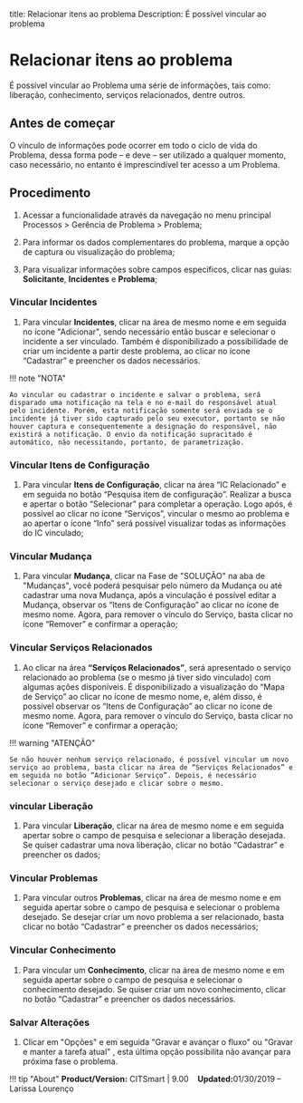title: Relacionar itens ao problema
Description: É possível vincular ao problema

# Relacionar itens ao problema


É possível vincular ao Problema uma série de informações, tais como: liberação, conhecimento, serviços relacionados, dentre outros.

## Antes de começar

O vínculo de informações pode ocorrer em todo o ciclo de vida do Problema, dessa
forma pode – e deve – ser utilizado a qualquer momento, caso necessário, no
entanto é imprescindível ter acesso a um Problema.

## Procedimento

1. Acessar a funcionalidade através da navegação no menu principal Processos \>
    Gerência de Problema \> Problema;

2.  Para informar os dados complementares do problema, marque a opção de captura
    ou visualização do problema;

3.  Para visualizar informações sobre campos específicos, clicar nas guias:
    **Solicitante**, **Incidentes** e **Problema**;

### Vincular Incidentes

1.  Para vincular **Incidentes**, clicar na área de mesmo nome e em seguida no
    ícone "Adicionar", sendo necessário então buscar e selecionar o incidente a ser
    vinculado. Também é disponibilizado a possibilidade de criar um incidente a
    partir deste problema, ao clicar no ícone “Cadastrar” e preencher os dados
    necessários.

!!! note "NOTA"

    Ao vincular ou cadastrar o incidente e salvar o problema, será disparado uma notificação na tela e no e-mail do responsável atual pelo incidente. Porém, esta notificação somente será enviada se o incidente já tiver sido capturado pelo seu executor, portanto se não houver captura e consequentemente a designação do responsável, não existirá a notificação. O envio da notificação supracitado é automático, não necessitando, portanto, de parametrização.

### Vincular Itens de Configuração

1.  Para vincular **Itens de Configuração**, clicar na área “IC Relacionado” e em
    seguida no botão “Pesquisa item de configuração”. Realizar a busca e apertar
    o botão “Selecionar” para completar a operação. Logo após, é possível ao
    clicar no ícone “Serviços”, vincular o mesmo ao problema e ao apertar o
    ícone “Info” será possível visualizar todas as informações do IC vinculado;

### Vincular Mudança

1.  Para vincular **Mudança**, clicar na Fase de "SOLUÇÃO" na aba de "Mudanças", você poderá
    pesquisar pelo número da Mudança ou até cadastrar uma nova Mudança, após a vinculação é
    possível editar a Mudança, observar os “Itens de Configuração” ao clicar no ícone de mesmo
    nome. Agora, para remover o vínculo do Serviço, basta clicar no ícone “Remover” e
    confirmar a operação;

### Vincular Serviços  Relacionados

1.  Ao clicar na área **“Serviços Relacionados”**, será apresentado o serviço
    relacionado ao problema (se o mesmo já tiver sido vinculado) com algumas
    ações disponíveis. É disponibilizado a visualização do “Mapa de Serviço” ao
    clicar no ícone de mesmo nome, e, além disso, é possível observar os “Itens
    de Configuração” ao clicar no ícone de mesmo nome. Agora, para remover o
    vínculo do Serviço, basta clicar no ícone “Remover” e confirmar a operação;

!!! warning "ATENÇÃO"

    Se não houver nenhum serviço relacionado, é possível vincular um novo serviço ao problema, basta clicar na área de “Serviços Relacionados” e em seguida no botão “Adicionar Serviço”. Depois, é necessário selecionar o serviço desejado e clicar sobre o mesmo.

### vincular Liberação

1.  Para vincular **Liberação**, clicar na área de mesmo nome e em seguida
    apertar sobre o campo de pesquisa e selecionar a liberação desejada. Se
    quiser cadastrar uma nova liberação, clicar no botão “Cadastrar” e preencher
    os dados;

### Vincular Problemas

1.  Para vincular outros **Problemas**, clicar na área de mesmo nome e em
    seguida apertar sobre o campo de pesquisa e selecionar o problema desejado.
    Se desejar criar um novo problema a ser relacionado, basta clicar no botão
    “Cadastrar” e preencher os dados necessários;

### Vincular Conhecimento

1.  Para vincular um **Conhecimento**, clicar na área de mesmo nome e em seguida
    apertar sobre o campo de pesquisa e selecionar o conhecimento desejado. Se
    quiser criar um novo conhecimento, clicar no botão “Cadastrar” e preencher
    os dados necessários.

### Salvar Alterações

1. Clicar em "Opções" e em seguida "Gravar e avançar o fluxo" ou "Gravar e manter a tarefa atual" , esta última opção possibilita não avançar para próxima fase o problema.

!!! tip "About"
    <b>Product/Version:</b> CITSmart | 9.00 &nbsp;&nbsp;
    <b>Updated:</b>01/30/2019 – Larissa Lourenço
